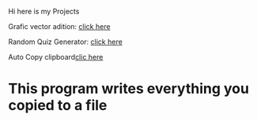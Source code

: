 
Hi here is my Projects

Grafic vector adition: [click here](https://github.com/agi-developr/Projects/blob/main/Vector_2D/Vector_2D.py)

Random Quiz Generator: [click here](https://github.com/agi-developr/Projects/blob/main/Automate_The-Boring_Stuff_With_Python/randomQuizGenerator/randomQuizGenerator.py)


Auto Copy clipboard[clic here](https://github.com/agi-developr/Projects/blob/main/Auto_copy/auto_copy.py)
# This program writes everything you copied to a file
